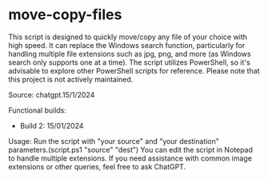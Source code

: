 # move-copy-files

This script is designed to quickly move/copy any file of your choice with high speed. It can replace the Windows search function, particularly for handling multiple file extensions such as jpg, png, and more (as Windows search only supports one at a time). The script utilizes PowerShell, so it's advisable to explore other PowerShell scripts for reference. Please note that this project is not actively maintained.

Source: chatgpt.15/1/2024

Functional builds:
- Build 2: 15/01/2024

Usage: Run the script with "your source" and "your destination" parameters.(script.ps1 "source" "dest") You can edit the script in Notepad to handle multiple extensions. If you need assistance with common image extensions or other queries, feel free to ask ChatGPT.

